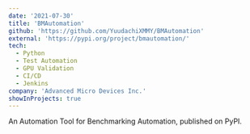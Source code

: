 ```yaml
---
date: '2021-07-30'
title: 'BMAutomation'
github: 'https://github.com/YuudachiXMMY/BMAutomation'
external: 'https://pypi.org/project/bmautomation/'
tech:
  - Python
  - Test Automation
  - GPU Validation
  - CI/CD
  - Jenkins
company: 'Advanced Micro Devices Inc.'
showInProjects: true
---
```


An Automation Tool for Benchmarking Automation, published on PyPI.
